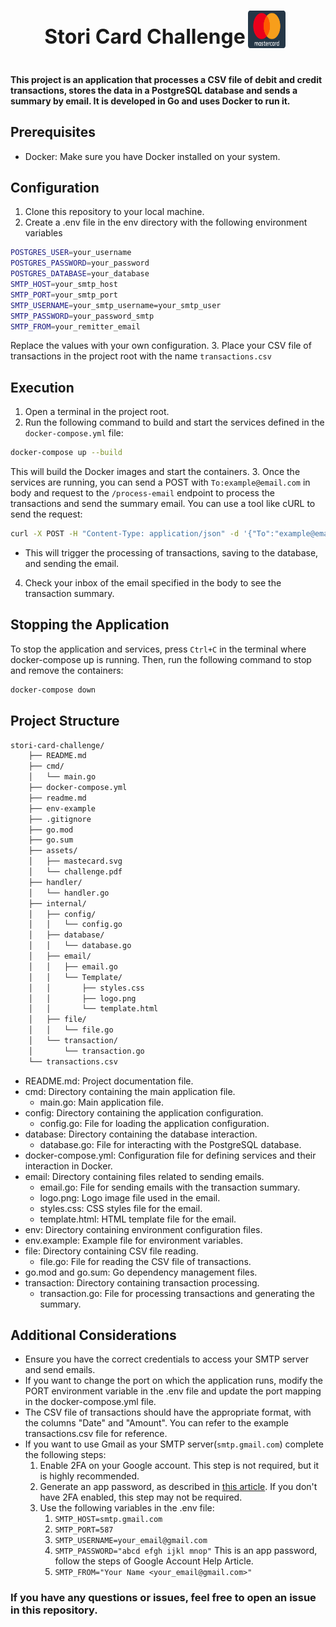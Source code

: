 <div align="center">
   <h1 style="display: inline-block; vertical-align: middle; font-size: 32px; font-weight: bold;">
    Stori Card Challenge
  </h1>
  <span style="display: inline-block; vertical-align: middle;">
    <img src="assets/mastercard.svg" alt="Mastercard Logo" width="60" height="60" style="vertical-align: middle; margin-right: 10px;">
  </span>
</div>

#### This project is an application that processes a CSV file of debit and credit transactions, stores the data in a PostgreSQL database and sends a summary by email. It is developed in Go and uses Docker to run it.

## Prerequisites
* Docker: Make sure you have Docker installed on your system.

## Configuration 
1. Clone this repository to your local machine.
2. Create a .env file in the env directory with the following environment variables
```sh
POSTGRES_USER=your_username
POSTGRES_PASSWORD=your_password
POSTGRES_DATABASE=your_database
SMTP_HOST=your_smtp_host
SMTP_PORT=your_smtp_port
SMTP_USERNAME=your_smtp_username=your_smtp_user
SMTP_PASSWORD=your_password_smtp
SMTP_FROM=your_remitter_email
```
Replace the values with your own configuration.
3. Place your CSV file of transactions in the project root with the name ``` transactions.csv ```

## Execution
1. Open a terminal in the project root.
2. Run the following command to build and start the services defined in the ``` docker-compose.yml ``` file:
```sh
docker-compose up --build
```
This will build the Docker images and start the containers.
3. Once the services are running, you can send a POST with ```To:example@email.com``` in body and request to the ```/process-email``` endpoint to process the transactions and send the summary email. You can use a tool like cURL to send the request:
```sh
curl -X POST -H "Content-Type: application/json" -d '{"To":"example@email.com"}' http://localhost:4004/process-email
```
* This will trigger the processing of transactions, saving to the database, and sending the email.
4. Check your inbox of the email specified in the body to see the transaction summary.

## Stopping the Application
To stop the application and services, press ```Ctrl+C``` in the terminal where docker-compose up is running. Then, run the following command to stop and remove the containers:
```sh
docker-compose down
```

## Project Structure
```sh
stori-card-challenge/
    ├── README.md
    ├── cmd/
    │   └── main.go
    ├── docker-compose.yml
    ├── readme.md
    ├── env-example
    ├── .gitignore
    ├── go.mod
    ├── go.sum
    ├── assets/
    │   ├── mastecard.svg
    │   └── challenge.pdf
    ├── handler/
    │   └── handler.go
    ├── internal/
    │   ├── config/
    │   │   └── config.go
    │   ├── database/
    │   │   └── database.go
    │   ├── email/
    │   │   ├── email.go
    │   │   └── Template/
    │   │       ├── styles.css
    │   │       ├── logo.png
    │   │       └── template.html
    │   ├── file/
    │   │   └── file.go
    │   └── transaction/
    │       └── transaction.go
    └── transactions.csv
```
* README.md: Project documentation file.
* cmd: Directory containing the main application file.
  * main.go: Main application file.
* config: Directory containing the application configuration.
  * config.go: File for loading the application configuration.
* database: Directory containing the database interaction.
  * database.go: File for interacting with the PostgreSQL database.
* docker-compose.yml: Configuration file for defining services and their interaction in Docker.
* email: Directory containing files related to sending emails.
  * email.go: File for sending emails with the transaction summary.
  *  logo.png: Logo image file used in the email.
  *  styles.css: CSS styles file for the email.
  *  template.html: HTML template file for the email.
* env: Directory containing environment configuration files.
* env.example: Example file for environment variables.
* file: Directory containing CSV file reading.
  * file.go: File for reading the CSV file of transactions.
* go.mod and go.sum: Go dependency management files.
* transaction: Directory containing transaction processing.
  * transaction.go: File for processing transactions and generating the summary.

## Additional Considerations
* Ensure you have the correct credentials to access your SMTP server and send emails.
* If you want to change the port on which the application runs, modify the PORT environment variable in the .env file and update the port mapping in the docker-compose.yml file.
* The CSV file of transactions should have the appropriate format, with the columns "Date" and "Amount". You can refer to the example transactions.csv file for reference.
* If you want to use Gmail as your SMTP server(```smtp.gmail.com```) complete the following steps:
  1. Enable 2FA on your Google account. This step is not required, but it is highly recommended.
  2. Generate an app password, as described in [this article](https://support.google.com/accounts/answer/185833). If you don't have 2FA enabled, this step may not be required.
  3. Use the following variables in the .env file:
      1. `SMTP_HOST=smtp.gmail.com`
      2. `SMTP_PORT=587`
      3. `SMTP_USERNAME=your_email@gmail.com`
      4. `SMTP_PASSWORD="abcd efgh ijkl mnop"` This is an app password, follow the steps of Google Account Help Article.
      5. `SMTP_FROM="Your Name <your_email@gmail.com>"`

### If you have any questions or issues, feel free to open an issue in this repository.

